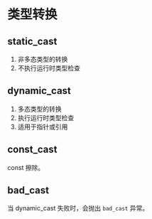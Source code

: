﻿# 类型转换

## static_cast

1. 非多态类型的转换
2. 不执行运行时类型检查

## dynamic_cast

1. 多态类型的转换
2. 执行运行时类型检查
3. 适用于指针或引用

## const_cast

const 擦除。

## bad_cast

当 dynamic_cast 失败时，会抛出 `bad_cast` 异常。
